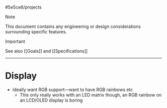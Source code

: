 #5e5ce6/projects 

> [!NOTE]  
> This document contains any engineering or design considerations surrounding specific features.

> [!IMPORTANT]  
> See also [[Goals]] and [[Specifications]]

---

# Display

- Ideally want RGB support—want to have RGB rainbows etc
	- This only really works with an LED matrix though, an RGB rainbow on an LCD/OLED display is boring
 